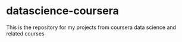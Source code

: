 # datascience-coursera
This is the repository for my projects from coursera data science and related courses
